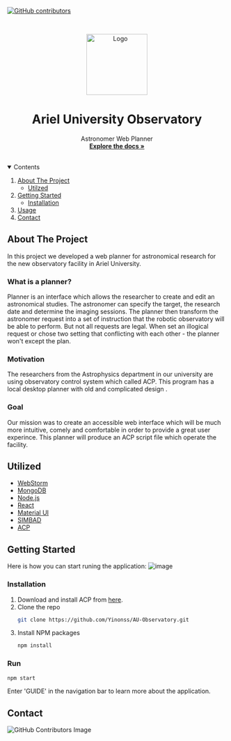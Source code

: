 [![GitHub contributors](https://img.shields.io/github/contributors/Yinonss/AU-Observatory.svg)](https://github.com/Yinonss/AU-Observatory/graphs/contributors)


<!-- PROJECT LOGO -->
<br />
<p align="center">
  <a>
    <img src="https://user-images.githubusercontent.com/57867811/130361311-a8e8b83e-55b6-4941-bb6b-aee100b08ddf.png" alt="Logo" width="140" height="140">
  </a>

  <h1 align="center">Ariel University Observatory </h1>

  <p align="center">
     Astronomer Web Planner
    <br />
    <a href="https://github.com/Yinonss/AU-Observatory"><strong>Explore the docs »</strong></a>
    <br />
    <br />
  </p>
</p>


<!-- TABLE OF CONTENTS -->
<details open="open">
  <summary>Contents</summary>
  <ol>
    <li>
      <a href="#about-the-project">About The Project</a>
      <ul>
        <li><a href="#Utilzed">Utilzed</a></li>
      </ul>
    </li>
    <li>
      <a href="#getting-started">Getting Started</a>
      <ul>
        <li><a href="#installation">Installation</a></li>
      </ul>
    </li>
    <li><a href="#usage">Usage</a></li>
    <li><a href="#contact">Contact</a></li>
  </ol>
</details>

<!-- ABOUT THE PROJECT -->
## About The Project

In this project we developed a web planner for astronomical research for the new observatory facility in Ariel University.

### What is a planner?
Planner is an interface which allows the researcher to create and edit an astronomical studies. The astronomer
can specify the target, the research date and determine the imaging sessions.
The planner then transform the astronomer request into a set of instruction that the robotic observatory will be
able to perform. But not all requests are legal. When set an illogical request or chose two setting that conflicting
with each other - the planner won't except the plan.

### Motivation
The researchers from the Astrophysics department in our university are using observatory control system which called
ACP. This program has a local desktop planner with old and complicated design . 

### Goal
Our mission was to create an accessible web interface which will be much more intuitive, comely and comfortable
in order to provide a great user experince. This planner will produce an ACP script file which operate the facility.

## Utilized

* [WebStorm](https://www.jetbrains.com/webstorm/)
* [MongoDB](https://www.mongodb.com)
* [Node.js](https://nodejs.org/en/)
* [React](https://reactjs.org/)
* [Material UI](https://material-ui.com/)
* [SIMBAD](http://simbad.u-strasbg.fr/simbad/)
* [ACP](http://acp.dc3.com/index2.html)


<!-- GETTING STARTED -->
## Getting Started

Here is how you can start runing the application:
![image](https://user-images.githubusercontent.com/57867811/130870562-5f20b6c4-9b0c-4adc-9052-89fddca07e8f.png)


### Installation

1. Download and install ACP from [here](http://acp.dc3.com/index2.html).
2. Clone the repo
   ```sh
   git clone https://github.com/Yinonss/AU-Observatory.git
   ```
3. Install NPM packages
   ```sh
   npm install
   
### Run

   ```sh
   npm start
   ```
   Enter 'GUIDE' in the navigation bar to learn more about the application.
   
   
   
<!-- CONTACT -->
## Contact

   
 ![GitHub Contributors Image](https://contrib.rocks/image?repo=Yinonss/AU-Observatory)

